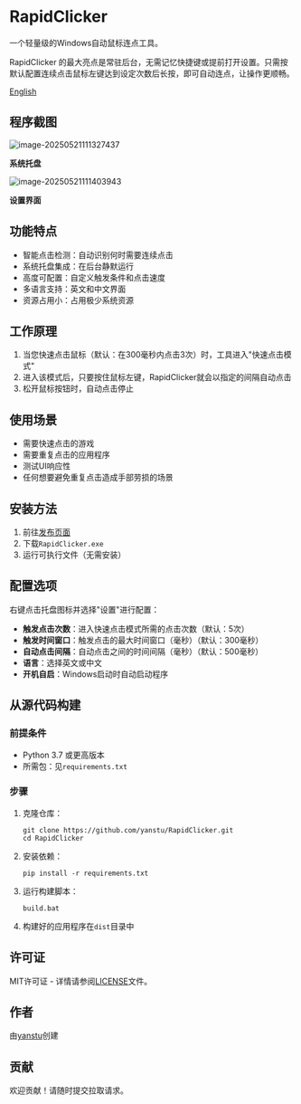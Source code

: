 # RapidClicker

一个轻量级的Windows自动鼠标连点工具。

RapidClicker 的最大亮点是常驻后台，无需记忆快捷键或提前打开设置。只需按默认配置连续点击鼠标左键达到设定次数后长按，即可自动连点，让操作更顺畅。

[English](README.md)

## 程序截图

![image-20250521111327437](E:/Personal/Project/RapidClicker/screenshot/系统托盘.png)

**系统托盘**

![image-20250521111403943](E:/Personal/Project/RapidClicker/screenshot/设置.png)

**设置界面**

## 功能特点

- 智能点击检测：自动识别何时需要连续点击
- 系统托盘集成：在后台静默运行
- 高度可配置：自定义触发条件和点击速度
- 多语言支持：英文和中文界面
- 资源占用小：占用极少系统资源

## 工作原理

1. 当您快速点击鼠标（默认：在300毫秒内点击3次）时，工具进入"快速点击模式"
2. 进入该模式后，只要按住鼠标左键，RapidClicker就会以指定的间隔自动点击
3. 松开鼠标按钮时，自动点击停止

## 使用场景

- 需要快速点击的游戏
- 需要重复点击的应用程序
- 测试UI响应性
- 任何想要避免重复点击造成手部劳损的场景

## 安装方法

1. 前往[发布页面](https://github.com/yanstu/RapidClicker/releases)
2. 下载`RapidClicker.exe`
3. 运行可执行文件（无需安装）

## 配置选项

右键点击托盘图标并选择"设置"进行配置：

- **触发点击次数**：进入快速点击模式所需的点击次数（默认：5次）
- **触发时间窗口**：触发点击的最大时间窗口（毫秒）（默认：300毫秒）
- **自动点击间隔**：自动点击之间的时间间隔（毫秒）（默认：500毫秒）
- **语言**：选择英文或中文
- **开机自启**：Windows启动时自动启动程序

## 从源代码构建

### 前提条件

- Python 3.7 或更高版本
- 所需包：见`requirements.txt`

### 步骤

1. 克隆仓库：
   ```
   git clone https://github.com/yanstu/RapidClicker.git
   cd RapidClicker
   ```

2. 安装依赖：
   ```
   pip install -r requirements.txt
   ```

3. 运行构建脚本：
   ```
   build.bat
   ```

4. 构建好的应用程序在`dist`目录中

## 许可证

MIT许可证 - 详情请参阅[LICENSE](LICENSE)文件。

## 作者

由[yanstu](https://github.com/yanstu)创建

## 贡献

欢迎贡献！请随时提交拉取请求。 
